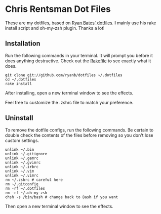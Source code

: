 # Chris Rentsman Dot Files

These are my dotfiles, based on [Ryan Bates' dotfiles](https://github.com/ryanb/dotfiles). I mainly use his rake install script and oh-my-zsh plugin. Thanks a lot!

## Installation

Run the following commands in your terminal. It will prompt you before it does anything destructive. Check out the [Rakefile](https://github.com/chrisrentsman/dotfiles/blob/master/Rakefile) to see exactly what it does.

```terminal
git clone git://github.com/ryanb/dotfiles ~/.dotfiles
cd ~/.dotfiles
rake install
```

After installing, open a new terminal window to see the effects.

Feel free to customize the .zshrc file to match your preference.

## Uninstall

To remove the dotfile configs, run the following commands. Be certain to double check the contents of the files before removing so you don't lose custom settings.

```
unlink ~/.bin
unlink ~/.gitignore
unlink ~/.gemrc
unlink ~/.gvimrc
unlink ~/.irbrc
unlink ~/.vim
unlink ~/.vimrc
rm ~/.zshrc # careful here
rm ~/.gitconfig
rm -rf ~/.dotfiles
rm -rf ~/.oh-my-zsh
chsh -s /bin/bash # change back to Bash if you want
```

Then open a new terminal window to see the effects.
